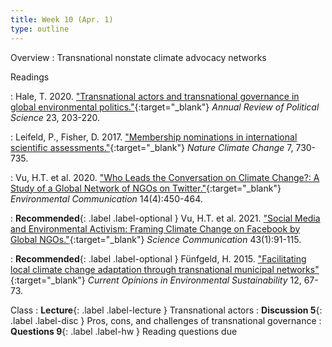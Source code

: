 ```yaml
---
title: Week 10 (Apr. 1)
type: outline
---
```


Overview
: Transnational nonstate climate advocacy networks

Readings

: Hale, T. 2020. ["Transnational actors and transnational governance in global environmental politics."](https://doi.org/10.1146/annurev-polisci-050718-032644){:target="_blank"} _Annual Review of Political Science_ 23, 203-220.

: Leifeld, P., Fisher, D. 2017. ["Membership nominations in international scientific assessments."](https://doi.org/10.1038/nclimate3392){:target="_blank"} _Nature Climate Change_ 7, 730-735.

: Vu, H.T. et al. 2020. ["Who Leads the Conversation on Climate Change?: A Study of a Global Network of NGOs on Twitter."](https://doi.org/10.1080/17524032.2019.1687099){:target="_blank"} _Environmental Communication_ 14(4):450-464.

: **Recommended**{: .label .label-optional } Vu, H.T. et al. 2021. ["Social Media and Environmental Activism: Framing Climate Change on Facebook by Global NGOs."](https://doi.org/10.1177/1075547020971644){:target="_blank"} _Science Communication_ 43(1):91-115.

: **Recommended**{: .label .label-optional } Fünfgeld, H. 2015. ["Facilitating local climate change adaptation through transnational municipal networks"](https://doi.org/10.1016/j.cosust.2014.10.011){:target="_blank"} _Current Opinions in Environmental Sustainability_ 12, 67-73.


Class
: **Lecture**{: .label .label-lecture } Transnational actors
: **Discussion 5**{: .label .label-disc } Pros, cons, and challenges of transnational governance
: **Questions 9**{: .label .label-hw } Reading questions due
